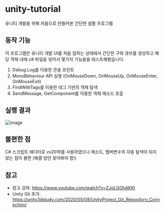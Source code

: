 # unity-tutorial
유니티 개발을 위해 처음으로 만들어본 간단한 샘플 프로그램

## 동작 기능
이 프로그램은 유니티 개발 UI를 처음 접하는 상태에서 간단한 구와 큐브를 생성하고 해당 객체 내에 c# 파일을 넣어서 몇가지 기능들을 테스트해봤습니다.

1. Debug.Log를 이용한 콘솔 프린트
2. MonoBehaviour API 실행 (OnMouseDown, OnMouseUp, OnMouseEnter, OnMouseExit)
3. FindWithTags를 이용한 태그 기반의 객체 탐색
4. SendMessage, GetComponent를 이용한 객체 메소드 호출

## 실행 결과
![image](https://user-images.githubusercontent.com/46051622/128885207-d00a01ff-526b-41f7-b0c1-7e728f75622a.png)

## 불편한 점
C# 스크립트 에디터로 vs2019를 사용하였으나 메소드, 멤버변수의 자동 탐색이 되지 않는 점이 불편 (해결 방안 찾아봐야 함!)

## 참고
- 참고 강좌: https://www.youtube.com/watch?v=ZJoLGOhAKKI
- Unity Git 추가: https://unity3dstudy.com/2020/05/08/UnityProject_Git_Repository_Connection/
